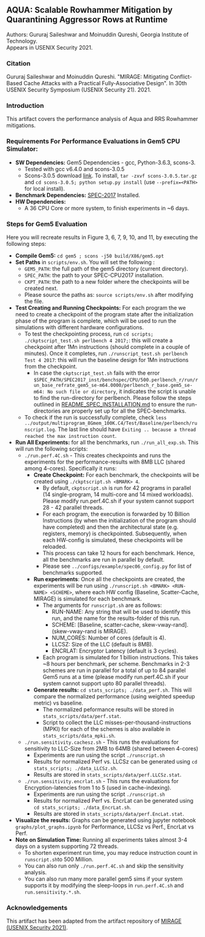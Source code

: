 ## AQUA: Scalable Rowhammer Mitigation by Quarantining Aggressor Rows at Runtime
Authors: Gururaj Saileshwar and Moinuddin Qureshi, Georgia Institute of Technology.  
Appears in USENIX Security 2021.   

### Citation
Gururaj Saileshwar and Moinuddin Qureshi. "MIRAGE: Mitigating Conflict-Based Cache Attacks with a Practical Fully-Associative Design". In 30th USENIX Security Symposium (USENIX Security 21). 2021.

### Introduction

This artifact covers the performance analysis of Aqua and RRS Rowhammer mitigations. 

### Requirements For Performance Evaluations in Gem5 CPU Simulator:
   - **SW Dependencies:** Gem5 Dependencies - gcc, Python-3.6.3, scons-3.
     - Tested with gcc v6.4.0 and scons-3.0.5
     - Scons-3.0.5 download [link](https://sourceforge.net/projects/scons/files/scons/3.0.5/scons-3.0.5.tar.gz/download). To install, `tar -zxvf scons-3.0.5.tar.gz` and `cd scons-3.0.5; python setup.py install` (use `--prefix=<PATH>` for local install).
   - **Benchmark Dependencies:** [SPEC-2017](https://www.spec.org/cpu2017/) Installed.
   - **HW Dependencies:** 
     - A 36 CPU Core or more system, to finish experiments in ~6 days. 

### Steps for Gem5 Evaluation
Here you will recreate results in Figure 3, 6, 7, 9, 10, and 11, by executing the following steps:
- **Compile Gem5:** `cd gem5 ; scons -j50 build/X86/gem5.opt`
- **Set Paths** in `scripts/env.sh`. You will set the following :
    - `GEM5_PATH`: the full path of the gem5 directory (current directory).
    - `SPEC_PATH`: the path to your SPEC-CPU2017 installation. 
    - `CKPT_PATH`: the path to a new folder where the checkpoints will be created next.
    - Please source the paths as: `source scripts/env.sh` after modifying the file.
- **Test Creating and Running Checkpoints:** For each program the we need to create a checkpoint of the program state after the initialization phase of the program is complete, which will be used to run the simulations with different hardware configurations. 
    - To test the checkpointing process, run `cd scripts; ./ckptscript_test.sh perlbench 4 2017;`: this will create a checkpoint after 1Mn instructions (should complete in a couple of minutes). Once it completes, run `./runscript_test.sh perlbench Test 4 2017`: this will run the baseline design for 1Mn instructions from the checkpoint.
      * In case the `ckptscript_test.sh` fails with the error `$SPEC_PATH/SPEC2017_inst/benchspec/CPU/500.perlbench_r/run/run_base_refrate_gem5_se-m64.0000/perlbench_r_base.gem5_se-m64: No such file or directory`, it indicates the script is unable to find the run-directory for perlbench. Please follow the steps outlined in [README_SPEC_INSTALLATION.md](./README_SPEC_INSTALLATION.md) to ensure the run-directories are properly set up for all the SPEC-benchmarks.
    - To check if the run is successfully complete, check `less ../output/multiprogram_8Gmem_100K.C4/Test/Baseline/perlbench/runscript.log`. The last line should have `Exiting .. because a thread reached the max instruction count`.
- **Run All Experiments:** for all the benchmarks, run `./run_all_exp.sh`. This will run the following scripts:
    - `./run.perf.4C.sh` - This creates checkpoints and runs the experiments for the performance-results with 8MB LLC (shared among 4-cores). Specifically it runs:
      * **Create Checkpoint:** For each benchmark, the checkpoints will be created using `./ckptscript.sh <BMARK> 4`. 
      	- By default, `ckptscript.sh` is run for 42 programs in parallel (14 single-program, 14 multi-core and  14 mixed workloads). Please modify run.perf.4C.sh if your system cannot support 28 - 42 parallel threads.
      	- For each program, the execution is forwarded by 10 Billion Instructions (by when the initialization of the program should have completed) and then the architectural state (e.g. registers, memory) is checkpointed. Subsequently, when each HW-config is simulated, these checkpoints will be reloaded.
      	- This process can take 12 hours for each benchmark. Hence, all the benchmarks are run in parallel by default.
      	- Please see `../configs/example/spec06_config.py` for list of benchmarks supported.
      * **Run experiments**: Once all the checkpoints are created, the experiments will be run using `./runscript.sh <BMARK> <RUN-NAME> <SCHEME>`, where each HW config (Baseline, Scatter-Cache, MIRAGE) is simulated for each benchmark.
      	- The arguments for `runscript.sh` are as follows:
          -  RUN-NAME: Any string that will be used to identify this run, and the name for the results-folder of this run.
          -  SCHEME: [Baseline, scatter-cache, skew-vway-rand]. (skew-vway-rand is MIRAGE).
          -  NUM_CORES: Number of cores (default is 4).
          -  LLCSZ: Size of the LLC (default is 8MB).
          -  ENCRLAT: Encryptor Latency (default is 3 cycles).
      	- Each program is simulated for 1 billion instructions. This takes ~8 hours per benchmark, per scheme. Benchmarks in 2-3 schemes are run in parallel for a total of up to 84 parallel Gem5 runs at a time (please modify run.perf.4C.sh if your system cannot support upto 80 parallel threads).
      * **Generate results:** `cd stats_scripts; ./data_perf.sh`. This will compare the normalized performance (using weighted speedup metric) vs baseline.
        - The normalized peformance results will be stored in `stats_scripts/data/perf.stat`. 
        - Script to collect the LLC misses-per-thousand-instructions (MPKI) for each of the schemes is also available in `stats_scripts/data_mpki.sh`.
    - `./run.sensitivity.cachesz.sh` - This runs the evaluations for sensitivity to LLC-Size from 2MB to 64MB (shared between 4-cores)
      * Experiments are run using the script `./runscript.sh`
      * Results for normalized Perf vs. LLCSz can be generated using `cd stats_scripts; ./data_LLCSz.sh`. 
      * Results are stored in `stats_scripts/data/perf.LLCSz.stat`.
    - `./run.sensitivity.encrlat.sh` - This runs the evaluations for Encryption-latencies from 1 to 5 (used in cache-indexing).
      * Experiments are run using the script `./runscript.sh`
      * Results for normalized Perf vs. EncrLat can be generated using `cd stats_scripts; ./data_EncrLat.sh`. 
      * Results are stored in `stats_scripts/data/perf.EncLat.stat`.
- **Visualize the results:** Graphs can be generated using jupyter notebook `graphs/plot_graphs.ipynb` for Performance, LLCSz vs Perf., EncrLat vs Perf.
- **Note on Simulation Time:** Running all experiments takes almost 3-4 days on a system supporting 72 threads. 
    - To shorten experiment run time, you may reduce instruction count in `runscript.sh`to 500 Million.
    - You can also run only `./run.perf.4C.sh` and skip the sensitivity analysis.
    - You can also run many more parallel gem5 sims if your system supports it by modifying the sleep-loops in `run.perf.4C.sh` and `run.sensitivity.*.sh`.

### Acknowledgements

This artifact has been adapted from the artifact repository of [MIRAGE (USENIX Security 2021)](https://github.com/gururaj-s/mirage).